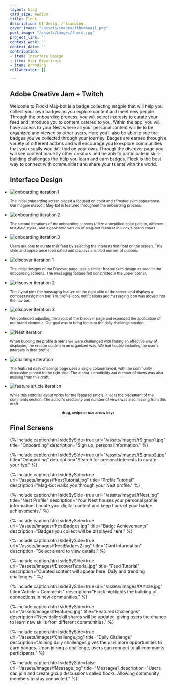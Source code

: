 ```yaml
---
layout: blog
card_size: medium
title: Flock
description: UI Design / Branding
cover_image: "/assets/images/fthumbnail.png"
post_image: "/assets/images/fhero.jpg"
project_link: ''
context_work: ''
context_date: ''
contribution:
- item: Interface Design
- item: User Experience
- item: Branding
collaborator: []

---
```

## Adobe Creative Jam + Twitch

Welcome to Flock! Mag-bot is a badge collecting magpie that will help you collect your own badges as you explore content and meet new people. Through the onboarding process, you will select interests to curate your feed and introduce you to content catered to you. Within the app, you will have access to your Nest where all your personal content will lie to be organized and viewed by other users. Here you’ll also be able to see the badges you’ve collected through your journey. Badges are earned through a variety of different actions and will encourage you to explore communities that you usually wouldn’t find on your own. Through the discover page you will see content made by other creators and be able to participate in skill-building challenges that help you learn and earn badges. Flock is the best way to connect with communities and share your talents with the world.

## Interface Design

<style>

.glide ul {

max-width: initial;

}

.glide img {

pointer-events: none;

}

.glide__slides {

padding-left: 0;

}

.glide .glide__slide {

opacity: 1; transform: scale(1);

}

</style>

<div class="glide mt4">

<div class="glide__track" data-glide-el="track">

<ul class="glide__slides">

<li class="glide__slide" style="text-align: left;"> <img src="/assets/images/fDraft1.jpg" alt="onboarding iteration 1">

<small>The initial onboarding screen placed a focused on color and a frosted skim appearance. Our magpie mascot, Mag-bot is featured throughout the onboarding process.</small>

</li>

<li class="glide__slide" style="text-align: left;"> <img src="/assets/images/fDraft2.jpg" alt="onboarding iteration 2">

<small>The second iterations of the onboarding screens utilize a simplified color palette, different text-field styles, and a geometric version of Mag-bot featured in Flock's brand colors.</small>

</li>

<li class="glide__slide" style="text-align: left;"> <img src="/assets/images/fDraft3.jpg" alt="onboarding iteration 3">

<small>Users are able to curate their feed by selecting the interests that float on the screen. This style and appearance feels dated and displays a limited number of options.</small>

</li>

<li class="glide__slide" style="text-align: left;"> <img src="/assets/images/fDraft4.jpg" alt="discover iteration 1">

<small>The initial designs of the Discover page uses a similar frosted skim design as seen in the onboarding screens. The messaging feature felt constricted in the upper corner.</small>

</li>

<li class="glide__slide" style="text-align: left;"> <img src="/assets/images/fDraft5.jpg" alt="discover iteration 2">

<small>The layout pins the messaging feature on the right side of the screen and displays a compact navigation bar. The profile icon, notifications and messaging icon was moved into the nav bar.</small>

</li>

<li class="glide__slide" style="text-align: left;"> <img src="/assets/images/fDraft6.jpg" alt="discover iteration 3">

<small>We continued adjusting the layout of the Discover page and expanded the application of our brand elements. Our goal was to bring focus to the daily challenge section.</small>

</li>

<li class="glide__slide" style="text-align: left;"> <img src="/assets/images/fDraft7.jpg" alt="Nest iteration">

<small>When building the profile screens we were challenged with finding an effective way of displaying the creator content in an organized way. We had trouble including the user's interests in their profile.</small>

</li>

<li class="glide__slide" style="text-align: left;"> <img src="/assets/images/fDraft8.jpg" alt="challenge iteration">

<small>The featured daily challenge page uses a single column layout, with the community discussion pinned to the right side. The author's credibility and number of views was also missing from this draft.</small>

</li>

<li class="glide__slide" style="text-align: left;"> <img src="/assets/images/fDraft9.jpg" alt="feature article iteration">

<small>While this editorial layout works for the featured article, it lacks the placement of the comments section. The author's credibility and number of views was also missing from this draft.</small>

</li>

</ul>

</div>

<small style="text-align: center; color: var(--ink-6); font-weight: 600; display: block;">drag, swipe or use arrow keys</small>

</div>

## Final Screens

{% include caption.html sideBySide=true url="/assets/images/fSignup1.jpg" title="Onboarding" description="Sign up, personal information." %}

{% include caption.html sideBySide=true url="/assets/images/fSignup2.jpg" title="Onboarding" description="Search for personal interests to curate your fyp." %}

{% include caption.html sideBySide=true url="/assets/images/fNestTutorial.jpg" title="Profile Tutorial" description="Mag-bot walks you through your Nest profile." %}

{% include caption.html sideBySide=true url="/assets/images/fNest.jpg" title="Nest Profile" description="Your Nest houses your personal profile information. Locate your digital content and keep track of your badge achievements." %}

{% include caption.html sideBySide=true url="/assets/images/fNestBadges.jpg" title="Badge Achievements" description="Badges you collect will be displayed here." %}

{% include caption.html sideBySide=true url="/assets/images/fNestBadges2.jpg" title="Card Information" description="Select a card to view details." %}

{% include caption.html sideBySide=true url="/assets/images/fDiscoverTutorial.jpg" title="Feed Tutorial" description="Curated content will appear here. Daily and trending challenges " %}

{% include caption.html sideBySide=true url="/assets/images/fArticle.jpg" title="Article + Comments" description="Flock highlights the building of connections in new communities." %}

{% include caption.html sideBySide=true url="/assets/images/fFeatured.jpg" title="Featured Challenges" description="New daily skill shares will be updated, giving users the chance to learn new skills from different communities." %}

{% include caption.html sideBySide=true url="/assets/images/fChallenge.jpg" title="Daily Challenge" description="Joining daily challenges gives the user more opportunities to earn badges. Upon joining a challenge, users can connect to all community participants." %}

{% include caption.html sideBySide=false url="/assets/images/fMessage.jpg" title="Messages" description="Users can join and create group discussions called flocks. Allowing community members to stay connected." %}